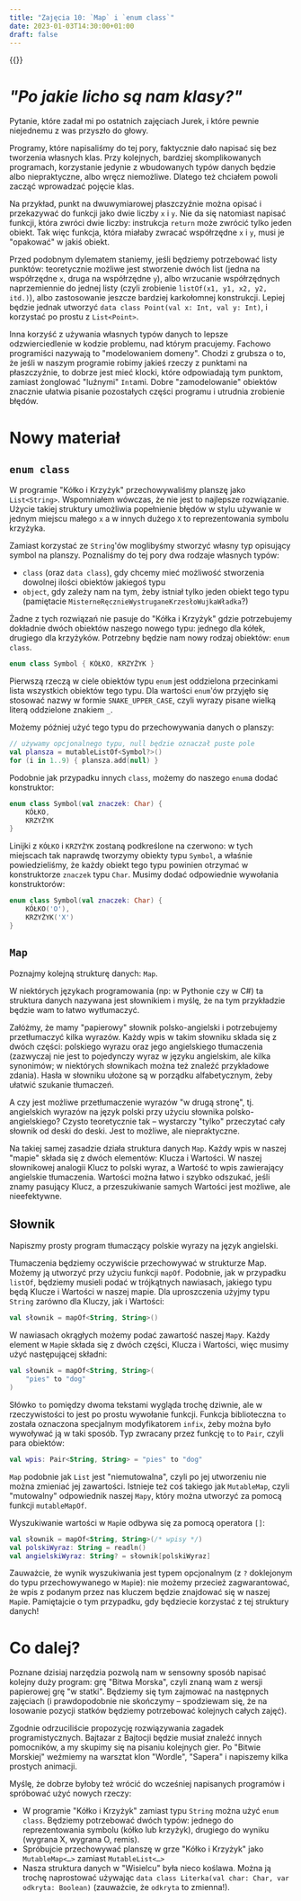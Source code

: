 ```yaml
---
title: "Zajęcia 10: `Map` i `enum class`"
date: 2023-01-03T14:30:00+01:00
draft: false
---
```


{{<toc>}}

# *"Po jakie licho są nam klasy?"*

Pytanie, które zadał mi po ostatnich zajęciach Jurek, i które pewnie niejednemu z was przyszło do głowy.

Programy, które napisaliśmy do tej pory, faktycznie dało napisać się bez tworzenia własnych klas. Przy kolejnych, bardziej skomplikowanych programach, korzystanie jedynie z wbudowanych typów danych będzie albo niepraktyczne, albo wręcz niemożliwe. Dlatego też chciałem powoli zacząć wprowadzać pojęcie klas.

Na przykład, punkt na dwuwymiarowej płaszczyźnie można opisać i przekazywać do funkcji jako dwie liczby `x` i `y`. Nie da się natomiast napisać funkcji, która zwróci dwie liczby: instrukcja `return` może zwrócić tylko jeden obiekt. Tak więc funkcja, która miałaby zwracać współrzędne `x` i `y`, musi je "opakować" w jakiś obiekt.

Przed podobnym dylematem staniemy, jeśli będziemy potrzebować listy punktów: teoretycznie możliwe jest stworzenie dwóch list (jedna na współrzędne `x`, druga na współrzędne `y`), albo wrzucanie współrzędnych naprzemiennie do jednej listy (czyli zrobienie `listOf(x1, y1, x2, y2, itd.)`), albo zastosowanie jeszcze bardziej karkołomnej konstrukcji. Lepiej będzie jednak utworzyć `data class Point(val x: Int, val y: Int)`, i korzystać po prostu z `List<Point>`.

Inna korzyść z używania własnych typów danych to lepsze odzwierciedlenie w kodzie problemu, nad którym pracujemy. Fachowo programiści nazywają to "modelowaniem domeny". Chodzi z grubsza o to, że jeśli w naszym programie robimy jakieś rzeczy z punktami na płaszczyźnie, to dobrze jest mieć klocki, które odpowiadają tym punktom, zamiast żonglować "luźnymi" `Int`ami. Dobre "zamodelowanie" obiektów znacznie ułatwia pisanie pozostałych części programu i utrudnia zrobienie błędów.

# Nowy materiał

## `enum class`

W programie "Kółko i Krzyżyk" przechowywaliśmy planszę jako `List<String>`. Wspomniałem wówczas, że nie jest to najlepsze rozwiązanie. Użycie takiej struktury umożliwia popełnienie błędów w stylu używanie w jednym miejscu małego `x` a w innych dużego `X` to reprezentowania symbolu krzyżyka.

Zamiast korzystać ze `String`'ów moglibyśmy stworzyć własny typ opisujący symbol na planszy. Poznaliśmy do tej pory dwa rodzaje własnych typów:
- `class` (oraz `data class`), gdy chcemy mieć możliwość stworzenia dowolnej ilości obiektów jakiegoś typu
- `object`, gdy zależy nam na tym, żeby istniał tylko jeden obiekt tego typu (pamiętacie `MisterneRęcznieWystruganeKrzesłoWujkaWładka`?)

Żadne z tych rozwiązań nie pasuje do "Kółka i Krzyżyk" gdzie potrzebujemy dokładnie dwóch obiektów naszego nowego typu: jednego dla kółek, drugiego dla krzyżyków. Potrzebny będzie nam nowy rodzaj obiektów: `enum class`.

```kotlin
enum class Symbol { KÓŁKO, KRZYŻYK }
```

Pierwszą rzeczą w ciele obiektów typu `enum` jest oddzielona przecinkami lista wszystkich obiektów tego typu. Dla wartości `enum`'ów przyjęło się stosować nazwy w formie `SNAKE_UPPER_CASE`, czyli wyrazy pisane wielką literą oddzielone znakiem `_`.

Możemy później użyć tego typu do przechowywania danych o planszy:

```kotlin
// używamy opcjonalnego typu, null będzie oznaczał puste pole
val plansza = mutableListOf<Symbol?>()
for (i in 1..9) { plansza.add(null) }
```

Podobnie jak przypadku innych `class`, możemy do naszego `enum`a dodać konstruktor:

```kotlin
enum class Symbol(val znaczek: Char) {
    KÓŁKO,
    KRZYŻYK
}
```

Linijki z `KÓŁKO` i `KRZYŻYK` zostaną podkreślone na czerwono: w tych miejscach tak naprawdę tworzymy obiekty typu `Symbol`, a właśnie powiedzieliśmy, że każdy obiekt tego typu powinien otrzymać w konstruktorze `znaczek` typu `Char`. Musimy dodać odpowiednie wywołania konstruktorów:

```kotlin
enum class Symbol(val znaczek: Char) {
    KÓŁKO('O'),
    KRZYŻYK('X')
}
```

## `Map`

Poznajmy kolejną strukturę danych: `Map`.

W niektórych językach programowania (np: w Pythonie czy w C#) ta struktura danych nazywana jest słownikiem i myślę, że na tym przykładzie będzie wam to łatwo wytłumaczyć.

Załóżmy, że mamy "papierowy" słownik polsko-angielski i potrzebujemy przetłumaczyć kilka wyrazów. Każdy wpis w takim słowniku składa się z dwóch części: polskiego wyrazu oraz jego angielskiego tłumaczenia (zazwyczaj nie jest to pojedynczy wyraz w języku angielskim, ale kilka synonimów; w niektórych słownikach można też znaleźć przykładowe zdania). Hasła w słowniku ułożone są w porządku alfabetycznym, żeby ułatwić szukanie tłumaczeń.

A czy jest możliwe przetłumaczenie wyrazów "w drugą stronę", tj. angielskich wyrazów na język polski przy użyciu słownika polsko-angielskiego? Czysto teoretycznie tak – wystarczy "tylko" przeczytać cały słownik od deski do deski. Jest to możliwe, ale niepraktyczne.

Na takiej samej zasadzie działa struktura danych `Map`. Każdy wpis w naszej "mapie" składa się z dwóch elementów: Klucza i Wartości. W naszej słownikowej analogii Klucz to polski wyraz, a Wartość to wpis zawierający angielskie tłumaczenia. Wartości można łatwo i szybko odszukać, jeśli znamy pasujący Klucz, a przeszukiwanie samych Wartości jest możliwe, ale nieefektywne.

## Słownik

Napiszmy prosty program tłumaczący polskie wyrazy na język angielski.

Tłumaczenia będziemy oczywiście przechowywać w strukturze Map. Możemy ją utworzyć przy użyciu funkcji `mapOf`. Podobnie, jak w przypadku `listOf`, będziemy musieli podać w trójkątnych nawiasach, jakiego typu będą Klucze i
Wartości w naszej mapie. Dla uproszczenia użyjmy typu `String` zarówno dla Kluczy, jak i Wartości:

```kotlin
val słownik = mapOf<String, String>()
```

W nawiasach okrągłych możemy podać zawartość naszej `Map`y. Każdy element w `Map`ie składa się z dwóch części, Klucza i Wartości, więc musimy użyć następującej składni:

```kotlin
val słownik = mapOf<String, String>(
    "pies" to "dog"
)
```

Słówko `to` pomiędzy dwoma tekstami wygląda trochę dziwnie, ale w rzeczywistości to jest po prostu wywołanie funkcji. Funkcja biblioteczna `to` została oznaczona specjalnym modyfikatorem `infix`, żeby można było wywoływać ją w taki sposób. Typ zwracany przez funkcję `to` to `Pair`, czyli para obiektów:

```kotlin
val wpis: Pair<String, String> = "pies" to "dog"
```

`Map` podobnie jak `List` jest "niemutowalna", czyli po jej utworzeniu nie można zmieniać jej zawartości. Istnieje też coś takiego jak `MutableMap`, czyli "mutowalny" odpowiednik naszej `Mapy`, który można utworzyć za pomocą funkcji `mutableMapOf`.

Wyszukiwanie wartości w `Map`ie odbywa się za pomocą operatora `[]`:

```kotlin
val słownik = mapOf<String, String>(/* wpisy */)
val polskiWyraz: String = readln()
val angielskiWyraz: String? = słownik[polskiWyraz]
```

Zauważcie, że wynik wyszukiwania jest typem opcjonalnym (z `?` doklejonym do typu przechowywanego w `Map`ie): nie możemy przecież zagwarantować, że wpis z podanym przez nas kluczem będzie znajdować się w naszej `Map`ie. Pamiętajcie o tym przypadku, gdy będziecie korzystać z tej struktury danych!

# Co dalej?

Poznane dzisiaj narzędzia pozwolą nam w sensowny sposób napisać kolejny duży program: grę "Bitwa Morska", czyli znaną wam z wersji papierowej grę "w statki". Będziemy się tym zajmować na następnych zajęciach (i prawdopodobnie nie skończymy – spodziewam się, że na losowanie pozycji statków będziemy potrzebować kolejnych całych zajęć).

Zgodnie odrzuciliście propozycję rozwiązywania zagadek programistycznych. Bajtazar z Bajtocji będzie musiał znaleźć innych pomocników, a my skupimy się na pisaniu kolejnych gier. Po "Bitwie Morskiej" weźmiemy na warsztat klon "Wordle", "Sapera" i napiszemy kilka prostych animacji.

Myślę, że dobrze byłoby też wrócić do wcześniej napisanych programów i spróbować użyć nowych rzeczy:
* W programie "Kółko i Krzyżyk" zamiast typu `String` można użyć `enum class`. Będziemy potrzebować dwóch typów: jednego do reprezentowania symbolu (kółko lub krzyżyk), drugiego do wyniku (wygrana X, wygrana O, remis).
* Spróbujcie przechowywać planszę w grze "Kółko i Krzyżyk" jako `MutableMap<…>` zamiast `MutableList<…>`
* Nasza struktura danych w "Wisielcu" była nieco koślawa. Można ją trochę naprostować używając `data class Literka(val char: Char, var odkryta: Boolean)` (zauważcie, że `odkryta` to zmienna!).
